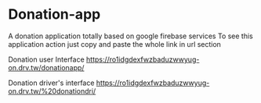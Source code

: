 # Donation-app
A donation application totally based on google firebase services
To see this application action just copy and paste the whole link in url section

Donation user Interface
https://ro1idgdexfwzbaduzwwyug-on.drv.tw/donationapp/

Donation driver's interface
https://ro1idgdexfwzbaduzwwyug-on.drv.tw/%20donationdri/
